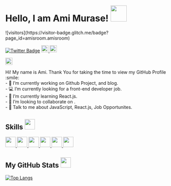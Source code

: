 <h1> Hello, I am Ami Murase! <img src = "https://raw.githubusercontent.com/MartinHeinz/MartinHeinz/master/wave.gif" width = 50px> </h1>
<p align='left'>
![visitors](https://visitor-badge.glitch.me/badge?page_id=amisroom.amisroom)
        <br>

[![Twitter Badge](https://img.shields.io/badge/-Twitter-00acee?style=flat-square&logo=Twitter&logoColor=white)](https://twitter.com/amisroom)
  <a href="https://github.com/amisroom/amisroom/">
    <img height="22" src="https://komarev.com/ghpvc/?username=amisroom" alt="amisroom" />
  </a>
      <a href="http://twitter.com/ami_webdev">
        <img height="22" src="https://img.shields.io/twitter/follow/ami_webdev?label=Twitter&logo=twitter&style=flat" />
      </a>

  <a href="https://github.com/amisroom">
    <img height="22" src="https://img.shields.io/github/followers/amisroom?label=follow&logo=github&style=flat" />
  </a>
      </p>
      <div size='20px'> Hi! My name is Ami. Thank You for taking the time to view my GitHub Profile :smile: 
      </div>
      - 🔭 I’m currently working on Github Project, and blog.
      <br>
      - 💻 I’m currently looking for a front-end developer job. 
      <br>
      - 🌱 I’m currently learning React.js. 
      <br>
      - 👯 I’m looking to collaborate on  .
      <br>
      - 💬 Talk to me about JavaScript, React.js, Job Opportunites.
      <br>
      
<h2> Skills <img src = "https://media2.giphy.com/media/QssGEmpkyEOhBCb7e1/giphy.gif?cid=ecf05e47a0n3gi1bfqntqmob8g9aid1oyj2wr3ds3mg700bl&rid=giphy.gif" width = 32px> </h2>
      <a href= https://github.com/amisroom?tab=repositories&q=&type=&language=html&sort= > <img width ='32px' src ='https://raw.githubusercontent.com/rahulbanerjee26/githubAboutMeGenerator/main/icons/html.svg'> </a>
      <a href= https://github.com/amisroom?tab=repositories&q=&type=&language=css&sort= > <img width ='32px' src ='https://raw.githubusercontent.com/rahulbanerjee26/githubAboutMeGenerator/main/icons/css.svg'> </a>
      <a href= https://github.com/amisroom?tab=repositories&q=&type=&language=javascript&sort= > <img width ='32px' src ='https://raw.githubusercontent.com/rahulbanerjee26/githubAboutMeGenerator/main/icons/javascript.svg'> </a>
      <a href= https://github.com/amisroom?tab=repositories&q=&type=&language=reactjs&sort= > <img width ='32px' src ='https://raw.githubusercontent.com/rahulbanerjee26/githubAboutMeGenerator/main/icons/reactjs.svg'> </a>
      <a href= https://github.com/amisroom?tab=repositories&q=&type=&language=firebase&sort= > <img width ='32px' src ='https://raw.githubusercontent.com/rahulbanerjee26/githubAboutMeGenerator/main/icons/firebase.svg'> </a>
      <a href= https://github.com/amisroom?tab=repositories&q=&type=&language=photoshop&sort= > <img width ='32px' src ='https://raw.githubusercontent.com/rahulbanerjee26/githubAboutMeGenerator/main/icons/photoshop.svg'> </a>
      
      
<h2> My GitHub Stats <img src='https://media1.giphy.com/media/du3J3cXyzhj75IOgvA/giphy.gif?cid=ecf05e47x2g034i9pzwtzzsd3xgg2w9nr94t4tflbbgo3008&rid=giphy.gif' width='32px'> </h2>
      
[![Top Langs](https://github-readme-stats.vercel.app/api/top-langs/?username=anuraghazra)](https://github.com/anuraghazra/github-readme-stats)

      
      
